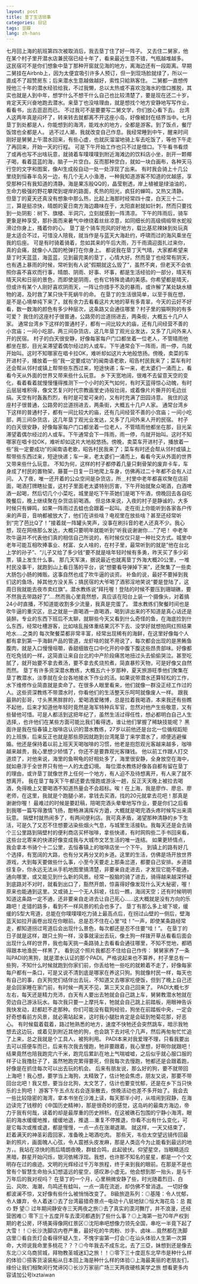 ```yaml
---
layout: post
title: 垦丁生活琐事
categories: 日记
tags: 豆瓣
lang: zh-hans
---
```

七月回上海的航班第四次被取消后，我去垦丁住了好一阵子。
又去住二舅家，他在某个村子里开潜水店兼民宿已经十年了，看来最近生意不错，气瓶越堆越多。
这民宿可不是你们想象中垦丁那种开窗就见海的地方，离海边还有一段距离。早期二舅挂在Airbnb上，因为太便宜吸引许多人预订，但一到现场脸就绿了，所以一直成不了超赞房东；后来潜水生意越做越好，索性只給熟客住。
二舅都一直想传授他三十年的潜水经验给我，不过我懒，总以太热或不喜欢泡海水的借口推脱，其实也就是人到中年，想学什么不想干什么自己也比较清楚了，要是现在还二十岁，肯定天天兴奋地跑去潜水。来垦丁也没啥理由，就是想找个地方安静地写写作业，看看书，出去逛逛而已。
不过我可不是要要写二舅文学，你们放心看下去。
台湾人这两年真是闷坏了，转来转去就都离不开这座小岛，好像被封在结界当中。七月垦丁到处都是人，你能想到的海湾，能戏水的地方，全都是游客。到了饭点，餐厅饭馆也全都是人。
逃不过人潮，我就改变自己作息。我经常睡到中午，醒来时间刚好是舅舅上午潜水回来，有些心虚，也就灰溜溜地骑上车去吃饭了，等他下午走了再回来，开始一天的行程。
可是下午开始工作也只不过是借口。下午看书看烦了或再也写不出啥玩意，就骑着车噗噗噗到附近海滩边的饮料店小坐，剖开一颗椰子喝，看着蓝蓝的海，脑子一片空白。反而那种空白，就如一块白画布，各种天马行空的文字和图案，像AI生成般自动一处一处浮现了出来。
有时我会骑上十几公里绕到恒春半岛另一边，有几个无人小渔港，一种我知道游客不知道的优越感，享受那种只有我知道的清静。海是果冻般QQ的，晶莹剔透，岸上植被是绿油油的，生命力极强的野花攀爬到堤岸的路面，炙热的阳光，疯狂的蝉鸣，又热又清静。
但垦丁的夏天还真没有想象中那么热，比起上海那时经常四十度，白天三十二、三，算是挺凉快，晴朗的夏日南方海边趣味在于，太阳直射就如针刺，然而只要找到一处阴影：树下、旗楼、半洞穴，立刻就感到一阵清凉。
下午的阵雨后，骑车更象是种享受，那扑面而来暑气中缭绕着丝丝凉意，如同细长的高级绸缎带水蛇般滑过你身上，搔着你的心。
垦丁是个骑车兜风的好地方，载比基尼辣妹到处玩真是太适合不过，可惜没人陪我，就当作是与蓝天大海赴约，呼啸而过的海风乘坐在我的后座。
可是有时骑着骑着，忽如其来的午后大雨，万千雨滴迎面扎过来你，真的会痛，就像小人国的枪弹打在你身上。
都说我在垦丁天气晴，大家都希望来垦丁时天蓝蓝，海蓝蓝，见到最完美的垦丁，心情大好。然而垦丁也经常有阴天，也有遇上暴雨的时候，常听到有人说”假期就这么毁了”，虽然不爽，但老天不会依照你喜不喜欢而行事，晴朗、阴雨、好事、坏事，都是生活经验的一部分，晴天有晴天风和日丽的景色，而即使是阴雨，也有它特殊诡谲的美感。你希望都是晴天，但或许有某个人刚好喜欢阴雨天，一阵让你措手不及的暴雨，或许解了某处缺水植物的渴，及时救了某只快干死蜗牛的命。
在垦丁的生活很简单，以至于我在想，是不是心境单纯下来了，就有余力去看看这片大地的草有多青翠，今天的云好不好看，数一数海的颜色有多少种层次，这条路又会通往哪里？村子里的猫啊狗的有多可爱？
我住的这座村子很普通，公路旁的岔道拐进去，两条街，大概五十几户人家。
通常台湾乡下这样的普通村子，都有一间比较大的庙，还有几间经营不善的小宫庙；一间小吃部，两三间杂货店，这几年垦丁观光业发达，又多了几间外来人开的民宿。
村子的白天很安静，好像每家每户门口都坐着一位老人，不管晴雨他都坐在那，目光呆滞望着偶尔经过的人或车。下午通常会下一阵雨，雨一停，鸟就开始叫。这时不知哪家在唱卡拉OK，难听却如这片大地般悠扬。傍晚，卖菜的车开进村子，播放着一些”我一定要成功”的闽南语老歌，昭告村民我来了；菜车有时还会帮从邻村或镇上帮带些东西过来，短途快递；车一来，老太婆们一涌而上，看看今天从外面的世界又带来些什么玩意。
乡下天宽地阔，很难不去留意天空的变化，看着看着就慢慢懂得推测下一个小时的天气如何，有时天蓝得惊心动魄，有时云层层堆积得，像文艺复兴时代宗教画里史诗般壮阔，或着像片片撕开的毛边丝绢。天空有时轰轰烈烈，有时是可爱可亲的，又有时充满了田园诗意。
我住的这座村子很普通，公路旁的岔道拐进去，两条街，大概五十几户人家。
通常台湾乡下这样的普通村子，都有一间比较大的庙，还有几间经营不善的小宫庙；一间小吃部，两三间杂货店，这几年垦丁观光业发达，又多了几间外来人开的民宿。
村子的白天很安静，好像每家每户门口都坐着一位老人，不管晴雨他都坐在那，目光呆滞望着偶尔经过的人或车。下午通常会下一阵雨，雨一停，鸟就开始叫。这时不知哪家在唱卡拉OK，难听却如这片大地般悠扬。傍晚，卖菜车开进村子，播放着一些”我一定要成功”的闽南语老歌，昭告村民我来了；菜车有时还会帮从邻村或镇上帮带些东西过来，短途快递；车一来，老太婆们一涌而上，看看今天从外面的世界又带来些什么玩意。
不知为何，这样的村子都停着几量只剩骨架的废弃卡车，车身成了村民的置物架，藤蔓一日复一日地爬上车身，仿佛再过二十年都不会有人过问。
入了夜，唯一还开着的公众空间是杂货店，所＿村里中老年都喜欢聚在店前面，喝酒打牌瞎扯蛋，这村子里面老太婆特别厉害，下午开始就聚众喝酒，白酒啤酒一起喝，然后切几个小菜吃，城里是吃下午茶她们是喝下午酒，傍晚回去各自吃晚餐后，晚上继续聚在杂货店前喝酒。
但总体来说，入夜的村子是静谧的，大多时候只有蝉鸣，如果一阵雨过去蛙也会跟着一起叫。走在街上你能听到各家各户传来的声音，音响都被放大了，他们在讲些啥？电视里在放些啥？甚至还经常听到“完了芭比Q了！”接着就一阵罐头笑声，没事在刷抖音的老人还真不少。我心想，现在网络那么发达，大概只要明年就能听到“听我说谢谢你....”了吧！
中老年吹牛逼并不代表他们真的相信自己所说的，有时候仅仅只是一种社交方式。城里中老年可能互相吹捧事业、材富、女人啥的，在村子里，最常听到的就是”他在台北上学的孙子”、“儿子又给了多少钱“要不就是啥年轻时候有多勇，昨天买了多少彩票，镇上发生什么事。
那几天军演，据说最近也就离垦丁外海大概20公里，一堆村民没事干，就跑到山上看日落的平台，说“想要看导弹掉下来”，还聚集了一些卖大肠包小肠的摊贩。这事自然也成了吹牛逼的谈资。
补鱼的说，最好不要掉到我们这的鱼场，掉其他方没关系；搞民宿的大爷喝了酒邪淫地笑说“要是登陆了，这周日我就能去夜市卖红旗”。潜水教练说“拜托喔！登陆的时候不要压到珊瑚礁，要不然我去带路好了”....然而我心里竟然想，真应该在阳台上装一个摄像头，对着搞24小时直播，不知道能收割多少流量，我真是完蛋了。
潜水教练们聚餐时间也是吹牛逼的重灾区，总之就是一直喝酒一直喝酒，喝到讲出来的不知道是真心话还是装醉。专业的东西下班后不太聊，就聊些今天又看到什么奇怪的鱼，在海底捡到什么东西，经常吐槽游客，比如啥乱报体重结果沉不下去、没学好就想拍网红照结果呛水....之类的
每次聚餐菜都非常丰富，经常出现稀有的海鲜，在这里好像每个人都有拿到第一手海鲜产品的管道，龙虾啥的就不用说了，每次都会出现的是黑鲔鱼腹肉，就是入口慢慢咀嚼，香甜细致在口中化开的中腹下腹这些昂贵部味。好像都在吃免钱的一样，这简直让来自台北的中产阶段痛苦地扭过头去偷偷哭泣。甚至吃腻了，就开始要不拿去煮汤，要不拿去炙烧煎煮，简直暴殄天物，可是好像又自然而然。
垦丁有许多资深潜水教练，大概五六十岁那种，夏天旅游旺季他们聚集在垦丁教潜水，淡季就在全台各地接水下作业的活。如果说带潜水还算轻松的工作，水下维修作业简直就是卖命了。在很多人眼里看来，他们就像一群没正经工作过的人。这些资深教练不带潜水时，你看他们的生活整天乐呵呵就像废人一样。
跟我最熟的彭哥，寸头黑黑胖胖的，爱喝酒爱赌博，总是拉着我喝酒，本来我还有些瞧不起他，后来才知道他年轻时竟然是海军特种兵军官，忽然对他产生些敬意，又有些替他可惜。可是人都活到这把年纪了，虽然生活过得任性，想必都明白自己人生选择,，也许他们在某些方面可能比我们看得透，谁让他们掌握了稀缺技能呢？
黑面许是我在恒春镇上咖啡店认识的潜水教练，27岁以前他还是台北一位循规蹈矩的上班族，后来反正也就是那些原因就跑到台湾尾垦丁来学潜水了，顺便逃避催婚。他还是保持着以前上班天天喝咖啡的习惯，他老是抱怨观光客越来越多，咖啡越来越贵，我心里想少矫情了，你还不是要靠观光客赚钱。
他以前工作跟人打交道烦了，对他来说，海里的鱼啊龟的好相处多了，海里很安静，全身放空在海中，就如悬浮于全世界只有他一人的太虚幻境。
每位潜水教练好像各自都有留在垦丁的理由，或许垦丁就像世界上任何一个地方，有人迫不及待想离开，有人来了就不想离开。
我在垦丁每天下午都还要去慢跑或游泳一趟，反正天天晚上被拉去喝酒，免得晚上又要喝酒不知道热量会不会超标。唉！在上海，我是廖作、廖总、廖老师，在这里，我就是个跑腿小弟，拿钱去买酒，找的20元就拿去花吧！那真是谢谢你喔！
最难过的时候是要赶稿，陪喝完酒头晕晕地写作业，要是你们之后看到我哪一篇写得激情飞扬，酣畅淋漓挥斥方遒，大概就是喝完酒头疼时候写出来滴玩意。
隔壁村就热闹多了，有两间便利店。我可真矛盾，渴望那种清静的乡下生活，可是久了又忍不住想要沾染些烟火气息，与城里生活接轨。我每天还是会去骑个三公里路到隔壁村的便利商店买杯咖啡，拿些快递，有时网购些二手书回来看，这些台北寄来的快递好像变成我与大城市文艺生活的唯一连结。
如果更矫情点，我会拿本书骑个十二公里，去恒春镇上的咖啡店坐一个下午。
到镇上的路有好几个选择，有宽阔的大路，也有分叉再分叉的乡道。这里的生活，仿佛是场开放世界游戏，大到每天要做些什么事，小至今天要走上那条岔道，都要自己安排。乡道错综复杂，你永远无法从手机地图里搞清楚，非要亲自走进去，才发现它能不能通，通向哪里，或又能见到什么新的风景。经常一股脑的骑了进去，骑得越来越深怀疑到底路对不对时，就看到出口了，豁然开朗，惊喜得好像发现什么天大秘密，喔！原来也能通到这里。又或骑上一个无人斜坡，往后一瞧，海阔天空；还有时候明明知道这条路一定不通，还非要亲自走进去让自己死心......这大概就是没有方向的乐趣吧！走错的路多，看到不一样风景的机会也多了。
垦丁有那么多上坡下坡，缓缓的S型大弯道，总能在你噗噗噗吃力骑上最高点后，在拐过山壁的一侧后，壁海蓝天如拉开画卷出现在你眼前。总是忍不住在心里“哇！”一声，即使某条路经常走，都知道拐过弯道后会出现什么景色，每次都还是忍不住要“哇！”。
在垦丁的日子就是这样，跟只土狗一样，没事就滚出去玩，像土狗一样拨开草丛看看后面会出现什么样的世界，我也每天挑一条路骑上去看看会通往哪里，不知不觉地，都晒得跟本地渔民一样黑了。
看到这个照片我都忍不住给自己作传：
舅舅家养了一条叫PADI的黑狗，就是潜水认证的那个PADI。严格说起来也不算养，村子里总有一些狗，不知什么时候就跑到你家们前，你丢给牠一些吃的就赖着不走了，好像每家每户都有一条口，可是又说不清到底是哪家在养这只狗。狗就像村民一样，每天也有自己的事，白天狗党们结伴出去玩，不知道又去哪家吃便饭，但到了晚上自己还是会回家睡在家门前，有时候一两天不见，第三天又自己回来了。
PADI大概七岁左右，每天还是精力充沛，白天有人要出去牠就会自己跳上车，舅舅教潜水牠就在旁边自己游泳玩水。每次我只要一上摩托车，牠就会自己跳上前踏板，用眼神告诉我快发动，赶都赶不走那种。你们可能没有载狗经验，狗坐在前踏板中央，一定会好奇想看前方风景，就必需站起来，这时我小腿肚肯定是会砥到牠菊花那，好恶心。
有时候载着载着，路过牠熟悉的地方，速度不快牠还会突然跳车，暗示我牠想去这边玩，或着见到附近其他的狗，也会跳下去对吼个几声，然后再匆匆忙忙追了上来，总之我就是个工具人，被狗利用。
PADI本来对我爱理不理，只看我要出去可以搭便车而已，后来有次我去慢跑，牠非要跟着，我心里想，好啊你就跟吧！结果竟然也陪我跑完六千米，跑完后累趴在地上气喘嘘嘘，之后似乎就心服口服的样子让我撸肚子了，虽然牠跑完累得要死，但我每次去慢跑，牠都还是会跟着跑，好像是在抓住每次可以出去玩的机会。
后来有朋友说，那么好的狗，要不就带回上海吧！我心想，要学当上海狗，太精致了，估计牠会焦虑，朋友又说，那要不带回台北吧！我又想，要当台北狗，太文艺了，估计也要变忧郁，还是在乡下当只快乐的土狗吧！
游客下午五点左右会逐渐散去，傍晚活动也差不多开始了。我会去一些比较隐密的海湾，拿本书坐在沙滩上读，每天那半小时，从喧闹到寂静，在海边读完了钱穆的《中国历史精神》，那是很奇妙的感觉，这岛屿的最南方海边，帝力于我有何哉，读着的却是最厚重的历史辨析。在这被礁石包围的宁静小海湾，眼前的海水缓缓地推，缓缓地退，推退....重复不停推退，你看不出有什么变化，可是它每次或推或退，都是慢慢，一点一点在涨潮退潮。
就这样，一天又结束了，赶着满天的神圣彩霞回家，准备晚上喝酒吃肉。
那些天，韦伯太空望远镜传回最新的照片，画面魄人心弦，令人震撼头皮发麻，那是人类迄今为止能看到最远的地方，。我站在凉快的雨后晴朗夜晚，群蛙合鸣，此起彼伏。仰望星空，当眼睛适应黑暗，群星开始闪烁，银河依稀浮现。我想，也许那不知名的星星，都是一个个文明存在过的痕迹。文明的光辉经过千万年旅程，终于来到我的眼前。在那是不是也曾有个智慧生命抬头幻想遥远的星空，感叹渺小虚无。他会想到那一抬头，是与千万年后的我对视吗？
在垦丁的一个月，心里稍微安静了些，时光随着烈日、白云、风吹、海潮，鸟鸣还有蛙叫，一点一滴在流逝，却仿佛不曾消退。
一切好像都波澜不惊，又好像有些什么被悄悄改变了。
B級旅遊系列：◎基隆：令人忧郁，令人嫌弃，令人着迷◎去了台湾最猎奇景点─电动十八层地狱◎恒大海花岛：总 裁 の 野 望◎ 过年期间静安寺三天两夜之旅◎去了真实的漠河舞厅，并不浪漫，还经营困难◎ 零下三十五度开车去漠河都遇到了些什么事？◎上海第一批70年产权到期的老公房，环境美得像网红景区◎沈阳串吧想像力领先全国，串吃一半竟下起了大雪！！◎长沙洗脚店内卷严重，最好吃的牛肉粉、炒手、卤味....竟然都在洗脚店里◎看自贡灯会看得怀疑人生，不愧宇宙第一灯会◎在汕头体验人生第一次算命，大师说我命里多桃花？？？◎今年我去不成东北，去了三亞，妹想到还是像去东北◎义乌商贸城，拜物教圣城迷幻之旅！！◎零下三十度逛东北早市是种什么样的体验◎搭客货滚装船从日本回上海是种什么样的体验◎上海最美丽的老朋友们，缘份让我们相聚闵行梵谛冈◎长沙万家丽广场三天两夜硬核美学之旅
想看更多内容请加公号lxztaiwan
